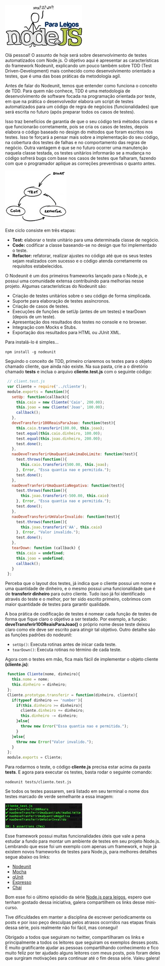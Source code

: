 ![Curso de Node.js](../images/nodejs-para-leigos.jpg "Curso de Node.js")

Olá pessoal! O assunto de hoje será sobre desenvolvimento de testes automatizados com Node.js. O objetivo aqui é apresentar as características do framework Nodeunit, explicando um pouco também sobre TDD (Test Driven-Development) mais conhecido como desenvolvimento orientado a testes, que é uma das boas práticas da metodologia agíl.

Antes de falar do Nodeunit, temos que entender como funciona o conceito de TDD. Para quem não conhece, TDD é uma metodologia de desenvolvimento de software focada na programação orientada por teste, em que na prática o desenvolvedor elabora um script de testes automatizados para um código de regra de negócios (funcionalidades) que será escrita no futuro (após preparar todos os casos de testes).

Isso traz benefícios de garantia de que o seu código terá métodos claros e que funcionarão corretamente, pois se cria os casos de testes, depois elabora o código baseado no design do métodos que foram escritos nos testes. Isso te forçará a pensar mais sobre a implementação do seu código, na cobertura dos testes de falhas e no comportamento das regras de negócio. Outra vantagem é que se no futuro ocorrer uma manutenção naquela classe testada, os testes unitários informarão se a mudança no código sofrerá bugs com base nos casos de testes que falharam, fazendo com que o programador aplique as correções preventivas o quanto antes.

![Ciclo de desenvolvimento do TDD](../images/ciclo-do-tdd.jpg "Ciclo de desenvolvimento do TDD")

Este ciclo consiste em três etapas:

*   **Test:** elaborar o teste unitário para uma determinada classe de negócio.
*   **Code:** codificar a classe baseando-se no design que foi implementado o teste.
*   **Refactor:** refatorar, realizar ajustes no código até que os seus testes sejam realizados com sucesso e o código atenda corretamente os requisítos estabelecidos.

O Nodeunit é um dos primeiros frameworks lançado para o Node.js, e possui uma comunidade extensa contribuindo para melhorias nesse projeto. Algumas características do Nodeunit são:

*   Criação de testes unitários sobre o seu código de forma simplicada.
*   Suporte para elaboração de testes assíncronos.
*   Criação de casos de testes.
*   Execuções de funções de setUp (antes de um testes) e tearDown (depois de um teste).
*   Apresentação dos resultados dos testes no console e no browser.
*   Integração com Mocks e Stubs.
*   Exportação dos resultados para HTML ou JUnit XML.

Para instalá-lo é simples...

`npm install -g nodeunit`

Seguindo o conceito de TDD, primeiro criaremos os testes para o objeto chamado cliente, que ainda não existe. Na sua pasta, crie a o diretório chamado **tests** e inclua o arquivo **cliente.test.js** com o seguinte código:

``` javascript
 // client.test.js
 var Cliente = require('../cliente');
 module.exports = function(){
   setUp: function(callback){
     this.caio = new Cliente('Caio', 200.00);
     this.joao = new Cliente('Joao', 100.00);
     callback();
   },
   deveTransferir100ReaisParaJoao: function(test){
     this.caio.transferir(100.00, this.joao);
     test.equal(this.caio.dinheiro, 100.00);
     test.equal(this.joao.dinheiro, 200.00);
     test.done();
   },
   naoDeveTransferirUmaQuantiaAcimaDoLimite: function(test){
     test.throws(function(){
       this.caio.transferir(500.00, this.joao);
     }, Error, "Essa quantia nao e permitida.");
     test.done();
   },
   naoDeveTranferirUmaQuantiaNegativa: function(test){
     test.throws(function(){
       this.joao.transferir(-500.00, this.caio)
     }, Error, "Essa quantia nao e permitida.");
     test.done();
   },
   naoDeveTransferirUmValorInvalido: function(test){
     test.throws(function(){
       this.joao.transferir('AA', this.caio)
     }, Error, "Valor invalido.");
     test.done();
   },
   tearDown: function (callback) {
     this.caio = undefined;
     this.joao = undefined;
     callback();
   }
 };
``` 

Perceba que o layout dos testes, já indica que o cliente possui um nome e uma quantidade de dinheiro, e o mesmo possui uma funcionalidade que é de **transferir dinheiro** para outro cliente. Tudo isso já foi identificado através do teste e o melhor, por ter sido escrito primeiro, cobrimos com maior quantidade de testes para garantir qualidade.

A boa prática de codificação de testes é nomear cada função de testes de forma que fique claro o objetivo a ser testado. Por exemplo, a função: **deveTransferir100ReaisParaJoao()** o próprio nome desse teste deixou claro como ele deve ser escrito para atingir tal objetivo. Outro detalhe são as funções padrões do nodeunit:

*   `setUp()`: Executa rotinas antes de inicar cada teste.
*   `tearDown()`: Executa rotinas no término de cada teste.

Agora com o testes em mão, fica mais fácil de implementar o objeto cliente **(cliente.js)**:

``` javascript
 function Cliente(nome, dinheiro){
   this.nome = nome;
   this.dinheiro = dinheiro;
 };
 Cliente.prototype.transferir = function(dinheiro, cliente){
   if(typeof dinheiro == 'number'){
     if(this.dinheiro >= dinheiro){
       cliente.dinheiro += dinheiro;
       this.dinheiro -= dinheiro;
     }else{
       throw new Error("Essa quantia nao e permitida.");
     }
   }else{
     throw new Error("Valor invalido.");
   }
 };
 module.exports = Cliente;
``` 

Para rodarmos o teste, o código **cliente.js** precisa estar acima da pasta **tests**. E agora para executar os testes, basta rodar o seguinte comando:

`nodeunit tests/cliente.test.js`

Se todos os testes passarem, será listado em seu terminal o nome dos testes marcado de verde semelhante a essa imagem:

[![Caso de sucesso nos testes](../images/tdd-caso-de-sucesso-small.jpg "Caso de sucesso nos testes")](../images/tdd-caso-de-sucesso.jpg "Caso de sucesso nos testes")

Esse framework possui muitas funcionalidades úteis que vale a pena estudar a fundo para montar um ambiente de testes em seu projeto Node.js. Lembrando que esse foi um exemplo com apenas um framework, e hoje já existem novos frameworks de testes para Node.js, para melhores detalhes segue abaixo os links:

*   [Nodeunit](https://github.com/caolan/nodeunit)
*   [Mocha](https://github.com/visionmedia/mocha "Github do Mocha")
*   [qUnit](https://github.com/kof/node-qunit "Github do qUnit")
*   [Expresso](http://visionmedia.github.com/expresso/ "Github do Expresso")
*   [Chai](http://chaijs.com/ "Github do Chai")

Bom esse foi o último episódio da série [Node.js para leigos](../nodejs "Node.js para leigos"), espero que tenham gostado dessa iniciativa, galera compartilhem os links desse mini-curso.

Tive dificuldades em manter a disciplina de escrever periodicamente os posts e por isso peço desculpas pelos atrasos ocorridos nas etapas finais dessa série, pois realmente não foi fácil, mas consegui!

Obrigado a todos que seguiram no twitter, compartilharam os links e principalmente a todos os leitores que seguiram os exemplos desses posts. É muito gratificante ajudar as pessoas compartilhando conhecimento e fico muito feliz por ter ajudado alguns leitores com meus posts, pois foram deles que surgiram motivações para continuar até o fim dessa série. Valeu galera!